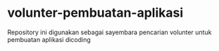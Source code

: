 # volunter-pembuatan-aplikasi
Repository ini digunakan sebagai sayembara pencarian volunter untuk pembuatan aplikasi dicoding
